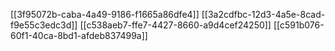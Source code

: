 [[3f95072b-caba-4a49-9186-f1665a86dfe4]]
[[3a2cdfbc-12d3-4a5e-8cad-f9e55c3edc3d]]
[[c538aeb7-ffe7-4427-8660-a9d4cef24250]]
[[c591b076-60f1-40ca-8bd1-afdeb837499a]]
